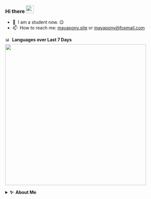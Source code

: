 ### Hi there <a href="https://www.gautamkrishnar.com/"><img src="https://media.giphy.com/media/hvRJCLFzcasrR4ia7z/giphy.gif" width="25px"></a>

  - 🔭 &nbsp;I am a student now. :wink:
  - 📫 &nbsp;How to reach me: [mayapony.site](https://mayapony.site) or <a rel="me" href="mayapony@foxmail.com">mayapony@foxmail.com</a>


  📊 &nbsp;**Languages over Last 7 Days**
  </br>
  <img src="https://wakatime.com/share/@maya/68ae23b9-0a9e-442f-9851-cecd91ee628d.svg" style="width: 450px;"></img>

<details>
  <summary><b>✨&nbsp;&nbsp;About&nbsp;Me</b></summary>
  <br/>  
</details> 
<!--
**mayapony/mayapony** is a ✨ _special_ ✨ repository because its `README.md` (this file) appears on your GitHub profile.

Here are some ideas to get you started:

- 🔭 I’m currently working on ...
- 🌱 I’m currently learning ...
- 👯 I’m looking to collaborate on ...
- 🤔 I’m looking for help with ...
- 💬 Ask me about ...
- 📫 How to reach me: ...
- 😄 Pronouns: ...
- ⚡ Fun fact: ...
-->

